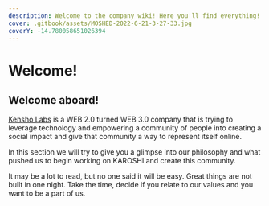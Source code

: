 ```yaml
---
description: Welcome to the company wiki! Here you'll find everything!
cover: .gitbook/assets/MOSHED-2022-6-21-3-27-33.jpg
coverY: -14.780058651026394
---
```


# Welcome!

## Welcome aboard!

[Kensho Labs](https://kensho-labs.com) is a WEB 2.0 turned WEB 3.0 company that is trying to leverage technology and empowering a community of people into creating a social impact and give that community a way to represent itself online.

In this section we will try to give you a glimpse into our philosophy and what pushed us to begin working on KAROSHI and create this community.

It may be a lot to read, but no one said it will be easy. Great things are not built in one night. Take the time, decide if you relate to our values and you want to be a part of us.
